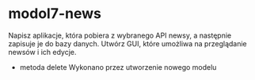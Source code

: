 # modol7-news
Napisz aplikacje, która pobiera z wybranego API newsy, 
a następnie zapisuje je do bazy danych. 
Utwórz GUI, które umożliwa na przeglądanie newsów i ich edycje.

+ metoda delete
Wykonano przez utworzenie nowego modelu
